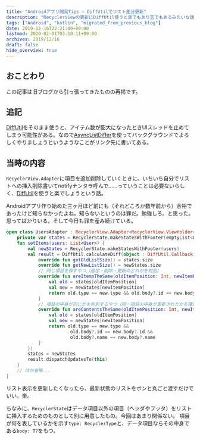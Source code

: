 ```yaml
---
title: "Androidアプリ開発Tips – DiffUtilでリスト差分更新"
description: "RecyclerViewの更新にDiffUtil使うと楽でもあり苦でもあるみたいな話"
tags: ["Android", "kotlin", "migrated_from_previous_blog"]
date: 2019-12-16T22:21:00+09:00
lastmod: 2020-02-01T03:10:11+09:00
archives: 2019/12/16
draft: false
hide_overview: true
---
```


## おことわり

この記事は旧ブログから引っ張ってきたものの再掲です。

## 追記

[DiffUtil](https://developer.android.com/reference/androidx/recyclerview/widget/DiffUtil)をそのまま使うと、アイテム数が膨大になったときUIスレッドを止めてしまう可能性がある。なので[AsyncListDiffer](https://developer.android.com/reference/androidx/recyclerview/widget/AsyncListDiffer)を使ってバックグラウンドでよろしくやりましょうというようなことがリンク先に書いてある。

## 当時の内容

`RecyclerView.Adapter`に項目を追加削除していくときに、いちいち自分でリストへの挿入削除書いてnotifyナンタラ呼んで……っていうことは必要ないらしく、[DiffUtil](https://developer.android.com/reference/androidx/recyclerview/widget/DiffUtil)を使うと楽でしょうという話。

Androidアプリ作り始めた三ヶ月ほど前にも（それどころか数年前から）余裕であったけど知らなかったよね。知らないというのは罪だ。勉強しろ。と思った。思ってばかりいる。そして今日も罪を産み続けている。

```kt
open class UsersAdapter : RecyclerView.Adapter<RecyclerView.ViewHolder>() {
    private var states = RecyclerState.makeStatesWithFooter(emptyList<User>())
    fun setItems(users: List<User>) {
        val newStates = RecyclerState.makeStatesWithFooter(users)
        val result = DiffUtil.calculateDiff(object : DiffUtil.Callback() {
            override fun getOldListSize() = states.size
            override fun getNewListSize() = newStates.size
            // 同じ項目を探すやつ（追加・削除・更新のどれかを判別）
            override fun areItemsTheSame(oldItemPosition: Int, newItemPosition: Int): Boolean {
                val old = states[oldItemPosition]
                val new = newStates[newItemPosition]
                return old.type == new.type && old.body?.id == new.body?.id
            }
            // 項目の中身が同じかを判別するやつ（同一項目の中身が更新されたかを確認）
            override fun areContentsTheSame(oldItemPosition: Int, newItemPosition: Int): Boolean {
                val old = states[oldItemPosition]
                val new = newStates[newItemPosition]
                return old.type == new.type &&
                        old.body?.id == new.body?.id &&
                        old.body?.name == new.body?.name
            }
        })
        states = newStates
        result.dispatchUpdatesTo(this)
    }
    // ほか省略...
}
```

リスト表示を更新したくなったら、最新状態のリストをポンと丸ごと渡すだけでいい。楽。

ちなみに、`RecyclerState`はデータ項目以外の項目（ヘッダやフッタ）をリストに挿入するためのものとして別に用意したもの。今回はあまり関係ない。
項目が何を表しているかを示す`type: RecyclerType`と、データ項目ならその中身である`body: T?`をもつ。
